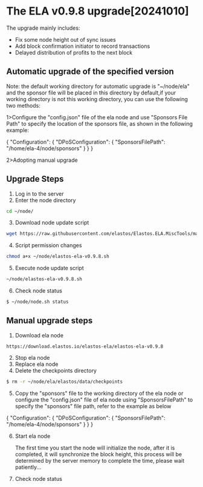 # The ELA v0.9.8 upgrade[20241010]

The upgrade mainly includes:

- Fix some node height out of sync issues
- Add block confirmation initiator to record transactions
- Delayed distribution of profits to the next block
   
## Automatic upgrade of the specified version
Note: the default working directory for automatic upgrade is "~/node/ela" and the sponsor file will be placed in this directory by default,if your working directory is not this working directory, you can use the following two methods:

1>Configure the "config.json" file of the ela node and use "Sponsors File Path" to specify the location of the sponsors file, as shown in the following example:

{
    "Configuration": {
        "DPoSConfiguration": {
            "SponsorsFilePath": "/home/ela-4/node/sponsors"
        }
    }
}

2>Adopting manual upgrade
## Upgrade Steps
1. Log in to the server
2. Enter the node directory

```bash
cd ~/node/
```

3. Download node update script

```bash
wget https://raw.githubusercontent.com/elastos/Elastos.ELA.MiscTools/master/upgrade/ela/elastos-ela-v0.9.8.sh
```

4. Script permission changes

```bash
chmod a+x ~/node/elastos-ela-v0.9.8.sh
```

5. Execute node update script

```bash
~/node/elastos-ela-v0.9.8.sh
```

6. Check node status

```bash
$ ~/node/node.sh status
```

## Manual upgrade steps

1. Download ela node

```
https://download.elastos.io/elastos-ela/elastos-ela-v0.9.8
```

2. Stop ela node
3. Replace ela node
4. Delete the checkpoints directory

```bash
$ rm -r ~/node/ela/elastos/data/checkpoints
```
5. Copy the "sponsors" file to the working directory of the ela node or configure the "config.json" file of ela node using "SponsorsFilePath" to specify the "sponsors" file path, refer to the example as below
   
{
    "Configuration": {
        "DPoSConfiguration": {
            "SponsorsFilePath": "/home/ela-4/node/sponsors"
        }
    }
}

6. Start ela node

   The first time you start the node will initialize the node, after it is completed, it will synchronize the block
   height, this process will be determined by the server memory to complete the time, please wait patiently...

7. Check node status

